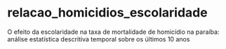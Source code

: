 # relacao_homicidios_escolaridade
O efeito da escolaridade na taxa de mortalidade de homicídio na paraíba: análise estatística descritiva temporal sobre os últimos 10 anos
